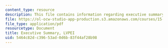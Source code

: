 ```yaml
---
content_type: resource
description: This file contains information regarding executive summary.
file: https://ol-ocw-studio-app-production.s3.amazonaws.com/courses/15-s07-globalhealth-lab-spring-2013/5464c82dc39653ad0d6b83f44af28b98_MIT15_S07S13_exe_sum_lvp.pdf
file_type: application/pdf
resourcetype: Document
title: Executive Summary, LVPEI
uid: 5464c82d-c396-53ad-0d6b-83f44af28b98
---
```


